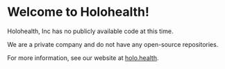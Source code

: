 # Welcome to Holohealth!

Holohealth, Inc has no publicly available code at this time. 

We are a private company and do not have any open-source repositories.

For more information, see our website at [holo.health](https://holo.health).
